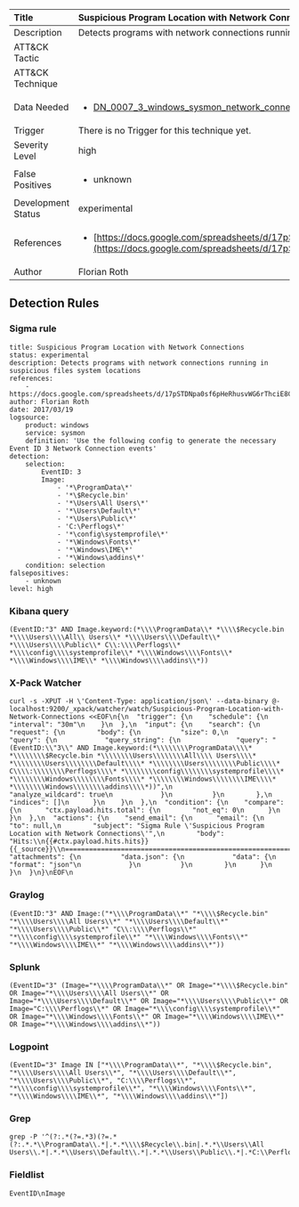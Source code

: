 | Title                | Suspicious Program Location with Network Connections                                                                                                                                                 |
|:---------------------|:------------------------------------------------------------------------------------------------------------------------------------------------------------|
| Description          | Detects programs with network connections running in suspicious files system locations                                                                                                                                           |
| ATT&amp;CK Tactic    | <ul></ul>  |
| ATT&amp;CK Technique | <ul></ul>                             |
| Data Needed          | <ul><li>[DN_0007_3_windows_sysmon_network_connection](../Data_Needed/DN_0007_3_windows_sysmon_network_connection.md)</li></ul>                                                         |
| Trigger              |  There is no Trigger for this technique yet.  |
| Severity Level       | high                                                                                                                                                 |
| False Positives      | <ul><li>unknown</li></ul>                                                                  |
| Development Status   | experimental                                                                                                                                                |
| References           | <ul><li>[https://docs.google.com/spreadsheets/d/17pSTDNpa0sf6pHeRhusvWG6rThciE8CsXTSlDUAZDyo](https://docs.google.com/spreadsheets/d/17pSTDNpa0sf6pHeRhusvWG6rThciE8CsXTSlDUAZDyo)</li></ul>                                                          |
| Author               | Florian Roth                                                                                                                                                |


## Detection Rules

### Sigma rule

```
title: Suspicious Program Location with Network Connections
status: experimental
description: Detects programs with network connections running in suspicious files system locations
references:
    - https://docs.google.com/spreadsheets/d/17pSTDNpa0sf6pHeRhusvWG6rThciE8CsXTSlDUAZDyo
author: Florian Roth
date: 2017/03/19
logsource:
    product: windows
    service: sysmon
    definition: 'Use the following config to generate the necessary Event ID 3 Network Connection events'
detection:
    selection:
        EventID: 3
        Image: 
            - '*\ProgramData\*'
            - '*\$Recycle.bin'
            - '*\Users\All Users\*'
            - '*\Users\Default\*'
            - '*\Users\Public\*'
            - 'C:\Perflogs\*'
            - '*\config\systemprofile\*'
            - '*\Windows\Fonts\*'
            - '*\Windows\IME\*'
            - '*\Windows\addins\*'
    condition: selection
falsepositives:
    - unknown
level: high
```





### Kibana query

```
(EventID:"3" AND Image.keyword:(*\\\\ProgramData\\* *\\\\$Recycle.bin *\\\\Users\\\\All\\ Users\\* *\\\\Users\\\\Default\\* *\\\\Users\\\\Public\\* C\\:\\\\Perflogs\\* *\\\\config\\\\systemprofile\\* *\\\\Windows\\\\Fonts\\* *\\\\Windows\\\\IME\\* *\\\\Windows\\\\addins\\*))
```





### X-Pack Watcher

```
curl -s -XPUT -H \'Content-Type: application/json\' --data-binary @- localhost:9200/_xpack/watcher/watch/Suspicious-Program-Location-with-Network-Connections <<EOF\n{\n  "trigger": {\n    "schedule": {\n      "interval": "30m"\n    }\n  },\n  "input": {\n    "search": {\n      "request": {\n        "body": {\n          "size": 0,\n          "query": {\n            "query_string": {\n              "query": "(EventID:\\"3\\" AND Image.keyword:(*\\\\\\\\ProgramData\\\\* *\\\\\\\\$Recycle.bin *\\\\\\\\Users\\\\\\\\All\\\\ Users\\\\* *\\\\\\\\Users\\\\\\\\Default\\\\* *\\\\\\\\Users\\\\\\\\Public\\\\* C\\\\:\\\\\\\\Perflogs\\\\* *\\\\\\\\config\\\\\\\\systemprofile\\\\* *\\\\\\\\Windows\\\\\\\\Fonts\\\\* *\\\\\\\\Windows\\\\\\\\IME\\\\* *\\\\\\\\Windows\\\\\\\\addins\\\\*))",\n              "analyze_wildcard": true\n            }\n          }\n        },\n        "indices": []\n      }\n    }\n  },\n  "condition": {\n    "compare": {\n      "ctx.payload.hits.total": {\n        "not_eq": 0\n      }\n    }\n  },\n  "actions": {\n    "send_email": {\n      "email": {\n        "to": null,\n        "subject": "Sigma Rule \'Suspicious Program Location with Network Connections\'",\n        "body": "Hits:\\n{{#ctx.payload.hits.hits}}{{_source}}\\n================================================================================\\n{{/ctx.payload.hits.hits}}",\n        "attachments": {\n          "data.json": {\n            "data": {\n              "format": "json"\n            }\n          }\n        }\n      }\n    }\n  }\n}\nEOF\n
```





### Graylog

```
(EventID:"3" AND Image:("*\\\\ProgramData\\*" "*\\\\$Recycle.bin" "*\\\\Users\\\\All Users\\*" "*\\\\Users\\\\Default\\*" "*\\\\Users\\\\Public\\*" "C\\:\\\\Perflogs\\*" "*\\\\config\\\\systemprofile\\*" "*\\\\Windows\\\\Fonts\\*" "*\\\\Windows\\\\IME\\*" "*\\\\Windows\\\\addins\\*"))
```





### Splunk

```
(EventID="3" (Image="*\\\\ProgramData\\*" OR Image="*\\\\$Recycle.bin" OR Image="*\\\\Users\\\\All Users\\*" OR Image="*\\\\Users\\\\Default\\*" OR Image="*\\\\Users\\\\Public\\*" OR Image="C:\\\\Perflogs\\*" OR Image="*\\\\config\\\\systemprofile\\*" OR Image="*\\\\Windows\\\\Fonts\\*" OR Image="*\\\\Windows\\\\IME\\*" OR Image="*\\\\Windows\\\\addins\\*"))
```





### Logpoint

```
(EventID="3" Image IN ["*\\\\ProgramData\\*", "*\\\\$Recycle.bin", "*\\\\Users\\\\All Users\\*", "*\\\\Users\\\\Default\\*", "*\\\\Users\\\\Public\\*", "C:\\\\Perflogs\\*", "*\\\\config\\\\systemprofile\\*", "*\\\\Windows\\\\Fonts\\*", "*\\\\Windows\\\\IME\\*", "*\\\\Windows\\\\addins\\*"])
```





### Grep

```
grep -P '^(?:.*(?=.*3)(?=.*(?:.*.*\\ProgramData\\.*|.*.*\\\\$Recycle\\.bin|.*.*\\Users\\All Users\\.*|.*.*\\Users\\Default\\.*|.*.*\\Users\\Public\\.*|.*C:\\Perflogs\\.*|.*.*\\config\\systemprofile\\.*|.*.*\\Windows\\Fonts\\.*|.*.*\\Windows\\IME\\.*|.*.*\\Windows\\addins\\.*)))'
```





### Fieldlist

```
EventID\nImage
```

